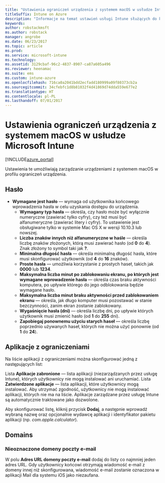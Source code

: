 ```yaml
---
title: "Ustawienia ograniczeń urządzenia z systemem macOS w usłudze Intune"
titleSuffix: Intune on Azure
description: "Informacje na temat ustawień usługi Intune służących do kontrolowania ustawień i funkcjonalności na urządzeniach z systemem macOS."
keywords: 
author: robstackmsft
ms.author: robstack
manager: angrobe
ms.date: 06/23/2017
ms.topic: article
ms.prod: 
ms.service: microsoft-intune
ms.technology: 
ms.assetid: 3129cbaf-96c2-4837-8907-ca87a605a496
ms.reviewer: heenamac
ms.suite: ems
ms.custom: intune-azure
ms.openlocfilehash: 716ca0a2041bdd2ecfadd180999a09f80373cb2a
ms.sourcegitcommit: 34cfebfc1d8b81032f4d41869d74dda559e677e2
ms.translationtype: HT
ms.contentlocale: pl-PL
ms.lasthandoff: 07/01/2017
---
```

# <a name="macos-device-restriction-settings-in-microsoft-intune"></a>Ustawienia ograniczeń urządzenia z systemem macOS w usłudze Microsoft Intune

[!INCLUDE[azure_portal](./includes/azure_portal.md)]

Ustawienia te umożliwiają zarządzanie urządzeniami z systemem macOS w profilu ograniczeń urządzenia.

## <a name="password"></a>Hasło
-   **Wymagane jest hasło** — wymaga od użytkownika końcowego wprowadzenia hasła w celu uzyskania dostępu do urządzenia.
    -   **Wymagany typ hasła** — określa, czy hasło może być wyłącznie numeryczne (zawierać tylko cyfry), czy też musi być alfanumeryczne (zawierać litery i cyfry). To ustawienie jest obsługiwane tylko w systemie Mac OS X w wersji 10.10.3 lub nowszej.
    -   **Liczba znaków innych niż alfanumeryczne w haśle** — określa liczbę znaków złożonych, którą musi zawierać hasło (od **0** do **4**).<br>Znak złożony to symbol taki jak **?**.
    -   **Minimalna długość hasła** — określa minimalną długość hasła, które musi skonfigurować użytkownik (od **4** do **16** znaków).
    -   **Proste hasła** — umożliwia korzystanie z prostych haseł, takich jak **0000** lub **1234**.
    -   **Maksymalna liczba minut po zablokowaniu ekranu, po których jest wymagane wprowadzenie hasła** — określa czas braku aktywności komputera, po upływie którego do jego odblokowania będzie wymagane hasło.
    -   **Maksymalna liczba minut braku aktywności przed zablokowaniem ekranu** — określa, jak długo komputer musi pozostawać w stanie bezczynności, zanim ekran zostanie zablokowany.
    -   **Wygaśnięcie hasła (dni)** — określa liczbę dni, po upływie których użytkownik musi zmienić hasło (od **1** do **255** dni).
    -   **Zapobiegaj ponownemu użyciu starych haseł** — określa liczbę poprzednio używanych haseł, których nie można użyć ponownie (od **1** do **24**).

## <a name="restricted-apps"></a>Aplikacje z ograniczeniami

Na liście aplikacji z ograniczeniami można skonfigurować jedną z następujących list:

Lista **Aplikacje zabronione** — lista aplikacji (niezarządzanych przez usługę Intune), których użytkownicy nie mogą instalować ani uruchamiać.
Lista **Zatwierdzone aplikacje** — lista aplikacji, które użytkownicy mogą instalować. Aby utrzymać zgodność, użytkownicy nie mogą instalować aplikacji, których nie ma na liście. Aplikacje zarządzane przez usługę Intune są automatycznie traktowane jako dozwolone.

Aby skonfigurować listę, kliknij przycisk **Dodaj**, a następnie wprowadź wybraną nazwę oraz opcjonalnie wydawcę aplikacji i identyfikator pakietu aplikacji (np. *com.apple.calculator*).

## <a name="domains"></a>Domains

### <a name="unmarked-email-domains"></a>Nieoznaczone domeny poczty e-mail

W polu **Adres URL domeny poczty e-mail** dodaj do listy co najmniej jeden adres URL. Gdy użytkownicy końcowi otrzymają wiadomość e-mail z domeny innej niż skonfigurowana, wiadomość e-mail zostanie oznaczona w aplikacji Mail dla systemu iOS jako niezaufana.

